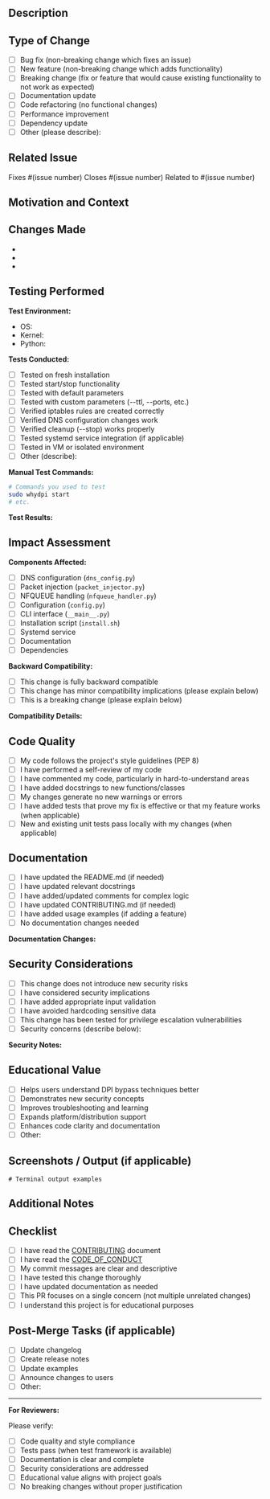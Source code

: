 ## Description

<!-- Provide a clear and concise description of your changes -->

## Type of Change

<!-- Mark the relevant option with an 'x' -->

- [ ] Bug fix (non-breaking change which fixes an issue)
- [ ] New feature (non-breaking change which adds functionality)
- [ ] Breaking change (fix or feature that would cause existing functionality to not work as expected)
- [ ] Documentation update
- [ ] Code refactoring (no functional changes)
- [ ] Performance improvement
- [ ] Dependency update
- [ ] Other (please describe):

## Related Issue

<!-- Link to the issue this PR addresses -->

Fixes #(issue number)
Closes #(issue number)
Related to #(issue number)

## Motivation and Context

<!-- Why is this change needed? What problem does it solve? -->

## Changes Made

<!-- List the specific changes you made -->

-
-
-

## Testing Performed

<!-- Describe the tests you ran to verify your changes -->

**Test Environment:**
- OS: <!-- e.g., Arch Linux -->
- Kernel: <!-- e.g., 6.5.0 -->
- Python: <!-- e.g., 3.11.5 -->

**Tests Conducted:**
- [ ] Tested on fresh installation
- [ ] Tested start/stop functionality
- [ ] Tested with default parameters
- [ ] Tested with custom parameters (--ttl, --ports, etc.)
- [ ] Verified iptables rules are created correctly
- [ ] Verified DNS configuration changes work
- [ ] Verified cleanup (--stop) works properly
- [ ] Tested systemd service integration (if applicable)
- [ ] Tested in VM or isolated environment
- [ ] Other (describe):

**Manual Test Commands:**
```bash
# Commands you used to test
sudo whydpi start
# etc.
```

**Test Results:**
<!-- Describe what happened when you tested -->

## Impact Assessment

**Components Affected:**
- [ ] DNS configuration (`dns_config.py`)
- [ ] Packet injection (`packet_injector.py`)
- [ ] NFQUEUE handling (`nfqueue_handler.py`)
- [ ] Configuration (`config.py`)
- [ ] CLI interface (`__main__.py`)
- [ ] Installation script (`install.sh`)
- [ ] Systemd service
- [ ] Documentation
- [ ] Dependencies

**Backward Compatibility:**
- [ ] This change is fully backward compatible
- [ ] This change has minor compatibility implications (please explain below)
- [ ] This is a breaking change (please explain below)

**Compatibility Details:**
<!-- If not fully backward compatible, explain the implications -->

## Code Quality

- [ ] My code follows the project's style guidelines (PEP 8)
- [ ] I have performed a self-review of my code
- [ ] I have commented my code, particularly in hard-to-understand areas
- [ ] I have added docstrings to new functions/classes
- [ ] My changes generate no new warnings or errors
- [ ] I have added tests that prove my fix is effective or that my feature works (when applicable)
- [ ] New and existing unit tests pass locally with my changes (when applicable)

## Documentation

- [ ] I have updated the README.md (if needed)
- [ ] I have updated relevant docstrings
- [ ] I have added/updated comments for complex logic
- [ ] I have updated CONTRIBUTING.md (if needed)
- [ ] I have added usage examples (if adding a feature)
- [ ] No documentation changes needed

**Documentation Changes:**
<!-- List any documentation updates you made -->

## Security Considerations

- [ ] This change does not introduce new security risks
- [ ] I have considered security implications
- [ ] I have added appropriate input validation
- [ ] I have avoided hardcoding sensitive data
- [ ] This change has been tested for privilege escalation vulnerabilities
- [ ] Security concerns (describe below):

**Security Notes:**
<!-- Describe any security considerations or concerns -->

## Educational Value

<!-- How does this PR contribute to whyDPI's educational goals? -->

- [ ] Helps users understand DPI bypass techniques better
- [ ] Demonstrates new security concepts
- [ ] Improves troubleshooting and learning
- [ ] Expands platform/distribution support
- [ ] Enhances code clarity and documentation
- [ ] Other:

## Screenshots / Output (if applicable)

<!-- Add screenshots, terminal output, or logs demonstrating your changes -->

```
# Terminal output examples
```

## Additional Notes

<!-- Any additional information reviewers should know -->

## Checklist

- [ ] I have read the [CONTRIBUTING](https://github.com/byrdltd/whyDPI/blob/main/CONTRIBUTING.md) document
- [ ] I have read the [CODE_OF_CONDUCT](https://github.com/byrdltd/whyDPI/blob/main/CODE_OF_CONDUCT.md)
- [ ] My commit messages are clear and descriptive
- [ ] I have tested this change thoroughly
- [ ] I have updated documentation as needed
- [ ] This PR focuses on a single concern (not multiple unrelated changes)
- [ ] I understand this project is for educational purposes

## Post-Merge Tasks (if applicable)

<!-- List any tasks that need to be done after this PR is merged -->

- [ ] Update changelog
- [ ] Create release notes
- [ ] Update examples
- [ ] Announce changes to users
- [ ] Other:

---

**For Reviewers:**

Please verify:
- [ ] Code quality and style compliance
- [ ] Tests pass (when test framework is available)
- [ ] Documentation is clear and complete
- [ ] Security considerations are addressed
- [ ] Educational value aligns with project goals
- [ ] No breaking changes without proper justification
